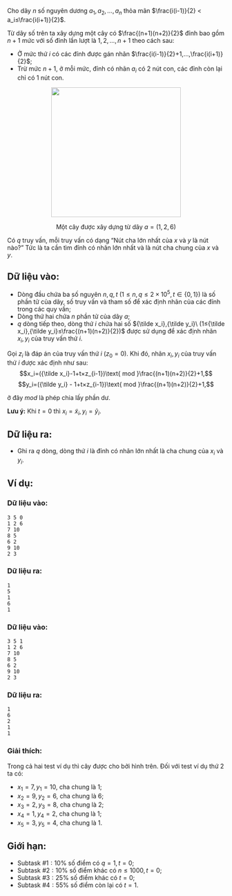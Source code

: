 Cho dãy $n$ số nguyên dương $a_1,a_2,…,a_n$ thỏa mãn $\frac{i(i-1)}{2} < a_i≤\frac{i(i+1)}{2}$.

Từ dãy số trên ta xây dựng một cây có $\frac{(n+1)(n+2)}{2}$ đỉnh bao gồm $n+1$ mức với số đỉnh lần lượt là $1,2,…,n+1$ theo cách sau:
- Ở mức thứ $i$ có các đỉnh được gán nhãn $\frac{i(i-1)}{2}+1,…,\frac{i(i+1)}{2}$;
- Trừ mức $n+1$, ở mỗi mức, đỉnh có nhãn $a_i$ có $2$ nút con, các đỉnh còn lại chỉ có $1$ nút con.
<center><img src="/images/problems/1549/LCA.svg" width=300px" />

Một cây được xây dựng từ dãy $a=(1,2,6)$
</center> 

Có $q$ truy vấn, mỗi truy vấn có dạng “Nút cha lớn nhất của $x$ và $y$ là nút nào?” Tức là ta cần tìm đỉnh có nhãn lớn nhất và là nút cha chung của $x$ và $y$.

## Dữ liệu vào:
- Dòng đầu chứa ba số nguyên $n,q,t\ (1≤n,q≤2×10^5,t∈\{0,1\})$ là số phần tử của dãy, số truy vấn và tham số để xác định nhãn của các đỉnh trong các quy vấn;
- Dòng thứ hai chứa $n$ phần tử của dãy $a$;
- $q$ dòng tiếp theo, dòng thứ $i$ chứa hai số ${\tilde x_i},{\tilde y_i}\ (1≤{\tilde x_i},{\tilde y_i}≤\frac{(n+1)(n+2)}{2})$ được sử dụng để xác định nhãn $x_i,y_i$ của truy vấn thứ $i$.

Gọi $z_i$ là đáp án của truy vấn thứ $i\ (z_0=0)$. Khi đó, nhãn $x_i,y_i$ của truy vấn thứ $i$ được xác định như sau:
$$x_i=({\tilde x_i}-1+t×z_{i-1})\text{ mod }\frac{(n+1)(n+2)}{2}+1,$$
$$y_i=({\tilde y_i} - 1+t×z_{i-1})\text{ mod }\frac{(n+1)(n+2)}{2}+1,$$

ở đây $mod$ là phép chia lấy phần dư.

**Lưu ý:** Khi $t=0$ thì $x_i={\tilde x_i},y_i={\tilde y_i}$.

## Dữ liệu ra:
- Ghi ra $q$ dòng, dòng thứ $i$ là đỉnh có nhãn lớn nhất là cha chung của $x_i$ và $y_i$.

## Ví dụ:
### Dữ liệu vào:
```
3 5 0
1 2 6
7 10
8 5
6 2
9 10
2 3
```

### Dữ liệu ra:
```
1
5
1
6
1
```

### Dữ liệu vào:
```
3 5 1
1 2 6
7 10
8 5
6 2
9 10
2 3
```

### Dữ liệu ra:
```
1
6
2
1
1
```

### Giải thích:
Trong cả hai test ví dụ thì cây được cho bởi hình trên. Đối với test ví dụ thứ $2$ ta có:
- $x_1=7,y_1=10$, cha chung là $1$;
- $x_2=9,y_2=6$, cha chung là $6$;
- $x_3=2,y_3=8$, cha chung là $2$;
- $x_4=1,y_4=2$, cha chung là $1$;
- $x_5=3,y_5=4$, cha chung là $1$.

## Giới hạn:
- Subtask $\#1: 10\%$ số điểm có $q=1,t=0$;
- Subtask $\#2: 10\%$ số điểm khác có $n≤1000,t=0$;
- Subtask $\#3: 25\%$ số điểm khác có $t=0$;
- Subtask $\#4: 55\%$ số điểm còn lại có $t=1$.